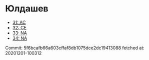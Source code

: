 # Юлдашев
- [31: AC](31.md)
- [32: CE](32.md)
- [33: NA](33.md)
- [34: NA](34.md)

Commit: 5f6bcafb66a603cffaf8db1075dce2dc19413088
 fetched at: 20201201-100312
